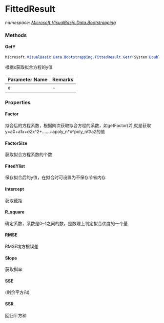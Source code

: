 ﻿# FittedResult
_namespace: [Microsoft.VisualBasic.Data.Bootstrapping](./index.md)_





### Methods

#### GetY
```csharp
Microsoft.VisualBasic.Data.Bootstrapping.FittedResult.GetY(System.Double)
```
根据x获取拟合方程的y值

|Parameter Name|Remarks|
|--------------|-------|
|x|-|



### Properties

#### Factor
拟合后的方程系数，根据阶次获取拟合方程的系数，如getFactor(2),就是获取y=a0+a1*x+a2*x^2+……+apoly_n*x^poly_n中a2的值
#### FactorSize
获取拟合方程系数的个数
#### FitedYlist
保存拟合后的y值，在拟合时可设置为不保存节省内存
#### Intercept
获取截距
#### R_square
确定系数，系数是0~1之间的数，是数理上判定拟合优度的一个量
#### RMSE
RMSE均方根误差
#### Slope
获取斜率
#### SSE
(剩余平方和)
#### SSR
回归平方和
